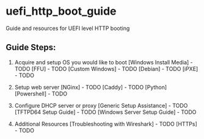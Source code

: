 # uefi_http_boot_guide
Guide and resources for UEFI level HTTP booting

## Guide Steps:
1. Acquire and setup OS you would like to boot
   [Windows Install Media] - TODO
   [FFU] - TODO
   [Custom Windows] - TODO
   [Debian] - TODO
   [iPXE] - TODO
1. Setup web server
   [NGinx] - TODO
   [Caddy] - TODO
   [Python]
   [Powershell] - TODO
1. Configure DHCP server or proxy
   [Generic Setup Assistance]  - TODO
   [TFTPD64 Setup Guide] - TODO
   [Windows Server Setup Guide] - TODO

1. Additional Resources
   [Troubleshooting with Wireshark] - TODO
   [HTTPs] - TODO
